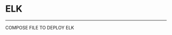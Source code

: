 # ELK
-------------------------------------------------------------------------------

COMPOSE FILE TO DEPLOY ELK
